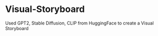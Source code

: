 # Visual-Storyboard
Used GPT2, Stable Diffusion, CLIP from HuggingFace to create a Visual Storyboard
